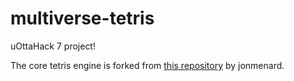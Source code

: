 # multiverse-tetris

uOttaHack 7 project!

The core tetris engine is forked from [this repository](https://github.com/jonmenard/Tetris) by jonmenard.
